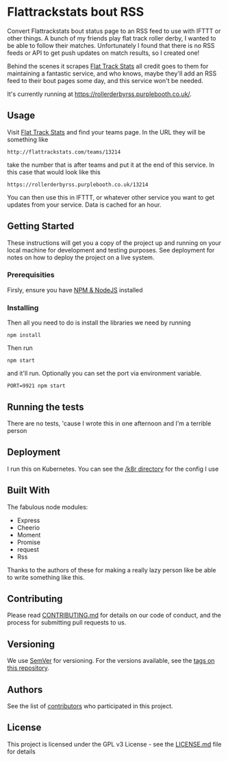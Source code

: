 # Flattrackstats bout RSS

Convert Flattrackstats bout status page to an RSS feed to use with IFTTT
or other things. A bunch of my friends play flat track roller derby, I 
wanted to be able to follow their matches. Unfortunately I found that 
there is no RSS feeds or API to get push updates on match results, so I 
created one!
 
Behind the scenes it scrapes 
[Flat Track Stats](http://flattrackstats.com) all credit goes to them 
for maintaining a fantastic service, and who knows, maybe they'll add an
RSS feed to their bout pages some day, and this service won't be needed.

It's currently running at https://rollerderbyrss.purplebooth.co.uk/.

## Usage

Visit [Flat Track Stats](http://flattrackstats.com) and find your teams 
page. In the URL they will be something like 

```
http://flattrackstats.com/teams/13214
``` 

take the number that is after teams and put it at the end of this 
service. In this case that would look like this

```
https://rollerderbyrss.purplebooth.co.uk/13214
```

You can then use this in IFTTT, or whatever other service you want to 
get updates from your service. Data is cached for an hour.


## Getting Started

These instructions will get you a copy of the project up and running on 
your local machine for development and testing purposes. See deployment 
for notes on how to deploy the project on a live system.

### Prerequisities

Firsly, ensure you have [NPM & NodeJS](https://nodejs.org/) installed


### Installing

Then all you need to do is install the libraries we need by running

```
npm install
```

Then run 

```
npm start
```

and it'll run. Optionally you can set the port via environment variable.

```
PORT=9921 npm start
```


## Running the tests

There are no tests, 'cause I wrote this in one afternoon and I'm a 
terrible person

## Deployment

I run this on Kubernetes. You can see the [/k8r directory](/k8r) for the
config I use

## Built With

The fabulous node modules:

* Express
* Cheerio
* Moment
* Promise
* request
* Rss

Thanks to the authors of these for making a really lazy person like be 
able to write something like this.

## Contributing

Please read [CONTRIBUTING.md](CONTRIBUTING.md) for details on our code of conduct, and the process for submitting pull requests to us.

## Versioning

We use [SemVer](http://semver.org/) for versioning. For the versions 
available, see the [tags on this repository](https://github.com/PurpleBooth/FlattrackstatsBoutRSS/tags). 

## Authors

See the list of [contributors](https://github.com/PurpleBooth/FlattrackstatsBoutRSS/contributors) who participated in this project.

## License

This project is licensed under the GPL v3 License - see the [LICENSE.md](LICENSE.md) file for details
